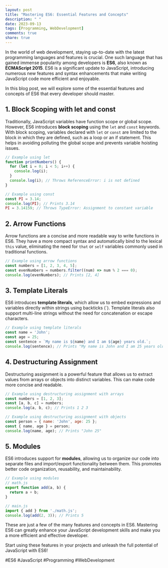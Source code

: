 ```yaml
---
layout: post
title: "Mastering ES6: Essential Features and Concepts"
description: " "
date: 2023-09-13
tags: [Programming, WebDevelopment]
comments: true
share: true
---
```


In the world of web development, staying up-to-date with the latest programming languages and features is crucial. One such language that has gained immense popularity among developers is **ES6**, also known as **ECMAScript 2015**. ES6 is a significant update to JavaScript, introducing numerous new features and syntax enhancements that make writing JavaScript code more efficient and enjoyable.

In this blog post, we will explore some of the essential features and concepts of ES6 that every developer should master.

## 1. **Block Scoping with let and const**

Traditionally, JavaScript variables have function scope or global scope. However, ES6 introduces **block scoping** using the `let` and `const` keywords. With block scoping, variables declared with `let` or `const` are limited to the block in which they are defined, such as a loop or an if statement. This helps in avoiding polluting the global scope and prevents variable hoisting issues.

```javascript
// Example using let
function printNumbers() {
  for (let i = 0; i < 5; i++) {
    console.log(i);
  }
  console.log(i); // Throws ReferenceError: i is not defined
}

// Example using const
const PI = 3.14;
console.log(PI); // Prints 3.14
PI = 3.14159; // Throws TypeError: Assignment to constant variable
```

## 2. **Arrow Functions**

Arrow functions are a concise and more readable way to write functions in ES6. They have a more compact syntax and automatically bind to the lexical `this` value, eliminating the need for `that` or `self` variables commonly used in traditional functions.

```javascript
// Example using arrow functions
const numbers = [1, 2, 3, 4, 5];
const evenNumbers = numbers.filter((num) => num % 2 === 0);
console.log(evenNumbers); // Prints [2, 4]
```

## 3. **Template Literals**

ES6 introduces **template literals**, which allow us to embed expressions and variables directly within strings using backticks (\`). Template literals also support multi-line strings without the need for concatenation or escape characters.

```javascript
// Example using template literals
const name = 'John';
const age = 25;
const sentence = `My name is ${name} and I am ${age} years old.`;
console.log(sentence); // Prints "My name is John and I am 25 years old."
```

## 4. **Destructuring Assignment**

Destructuring assignment is a powerful feature that allows us to extract values from arrays or objects into distinct variables. This can make code more concise and readable.

```javascript
// Example using destructuring assignment with arrays
const numbers = [1, 2, 3];
const [a, b, c] = numbers;
console.log(a, b, c); // Prints 1 2 3

// Example using destructuring assignment with objects
const person = { name: 'John', age: 25 };
const { name, age } = person;
console.log(name, age); // Prints "John 25"
```

## 5. **Modules**

ES6 introduces support for **modules**, allowing us to organize our code into separate files and import/export functionality between them. This promotes better code organization, reusability, and maintainability.

```javascript
// Example using modules
// math.js
export function add(a, b) {
  return a + b;
}

// main.js
import { add } from './math.js';
console.log(add(2, 3)); // Prints 5
```

These are just a few of the many features and concepts in ES6. Mastering ES6 can greatly enhance your JavaScript development skills and make you a more efficient and effective developer.

Start using these features in your projects and unleash the full potential of JavaScript with ES6!

\#ES6 #JavaScript #Programming #WebDevelopment